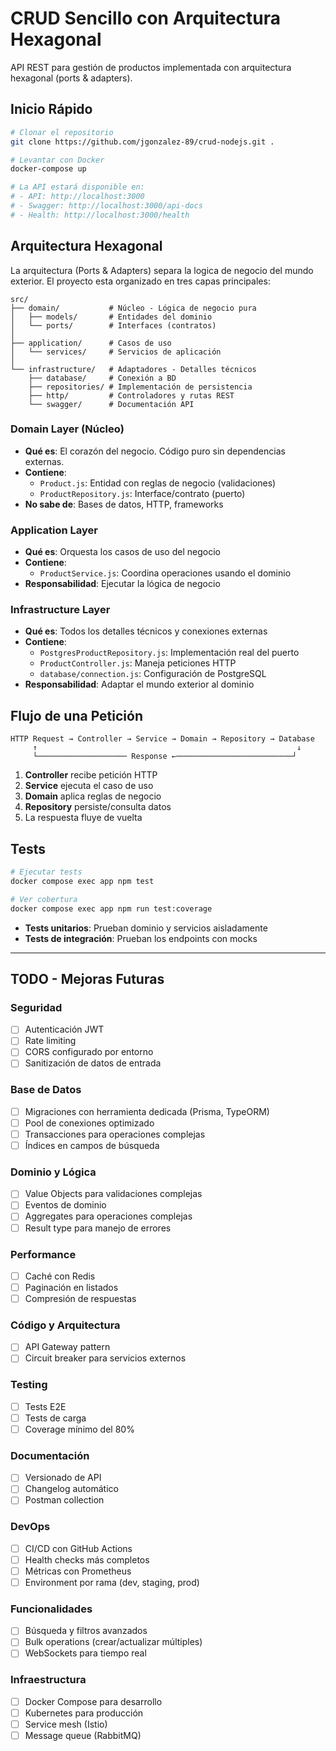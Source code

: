 # CRUD Sencillo con Arquitectura Hexagonal

API REST para gestión de productos implementada con arquitectura hexagonal (ports & adapters).

## Inicio Rápido

```bash
# Clonar el repositorio
git clone https://github.com/jgonzalez-89/crud-nodejs.git .

# Levantar con Docker
docker-compose up

# La API estará disponible en:
# - API: http://localhost:3000
# - Swagger: http://localhost:3000/api-docs
# - Health: http://localhost:3000/health
```

## Arquitectura Hexagonal

La arquitectura (Ports & Adapters) separa la logica de negocio del mundo exterior. El proyecto esta organizado en tres capas principales:

```
src/
├── domain/           # Núcleo - Lógica de negocio pura
│   ├── models/       # Entidades del dominio
│   └── ports/        # Interfaces (contratos)
│
├── application/      # Casos de uso
│   └── services/     # Servicios de aplicación
│
└── infrastructure/   # Adaptadores - Detalles técnicos
    ├── database/     # Conexión a BD
    ├── repositories/ # Implementación de persistencia
    ├── http/         # Controladores y rutas REST
    └── swagger/      # Documentación API
```

### Domain Layer (Núcleo)
- **Qué es**: El corazón del negocio. Código puro sin dependencias externas.
- **Contiene**: 
  - `Product.js`: Entidad con reglas de negocio (validaciones)
  - `ProductRepository.js`: Interface/contrato (puerto)
- **No sabe de**: Bases de datos, HTTP, frameworks

### Application Layer
- **Qué es**: Orquesta los casos de uso del negocio
- **Contiene**: 
  - `ProductService.js`: Coordina operaciones usando el dominio
- **Responsabilidad**: Ejecutar la lógica de negocio

### Infrastructure Layer
- **Qué es**: Todos los detalles técnicos y conexiones externas
- **Contiene**:
  - `PostgresProductRepository.js`: Implementación real del puerto
  - `ProductController.js`: Maneja peticiones HTTP
  - `database/connection.js`: Configuración de PostgreSQL
- **Responsabilidad**: Adaptar el mundo exterior al dominio

## Flujo de una Petición

```
HTTP Request → Controller → Service → Domain → Repository → Database
     ↑                                                          ↓
     └──────────────────── Response ←──────────────────────────┘
```

1. **Controller** recibe petición HTTP
2. **Service** ejecuta el caso de uso
3. **Domain** aplica reglas de negocio
4. **Repository** persiste/consulta datos
5. La respuesta fluye de vuelta

## Tests

```bash
# Ejecutar tests
docker compose exec app npm test

# Ver cobertura
docker compose exec app npm run test:coverage
```

- **Tests unitarios**: Prueban dominio y servicios aisladamente
- **Tests de integración**: Prueban los endpoints con mocks


---

## TODO - Mejoras Futuras

### Seguridad
- [ ] Autenticación JWT
- [ ] Rate limiting
- [ ] CORS configurado por entorno
- [ ] Sanitización de datos de entrada

### Base de Datos
- [ ] Migraciones con herramienta dedicada (Prisma, TypeORM)
- [ ] Pool de conexiones optimizado
- [ ] Transacciones para operaciones complejas
- [ ] Índices en campos de búsqueda

### Dominio y Lógica
- [ ] Value Objects para validaciones complejas
- [ ] Eventos de dominio
- [ ] Aggregates para operaciones complejas
- [ ] Result type para manejo de errores

### Performance
- [ ] Caché con Redis
- [ ] Paginación en listados
- [ ] Compresión de respuestas

### Código y Arquitectura
- [ ] API Gateway pattern
- [ ] Circuit breaker para servicios externos

### Testing
- [ ] Tests E2E
- [ ] Tests de carga
- [ ] Coverage mínimo del 80%

### Documentación
- [ ] Versionado de API
- [ ] Changelog automático
- [ ] Postman collection

### DevOps
- [ ] CI/CD con GitHub Actions
- [ ] Health checks más completos
- [ ] Métricas con Prometheus
- [ ] Environment por rama (dev, staging, prod)

### Funcionalidades
- [ ] Búsqueda y filtros avanzados
- [ ] Bulk operations (crear/actualizar múltiples)
- [ ] WebSockets para tiempo real

### Infraestructura
- [ ] Docker Compose para desarrollo
- [ ] Kubernetes para producción
- [ ] Service mesh (Istio)
- [ ] Message queue (RabbitMQ)

